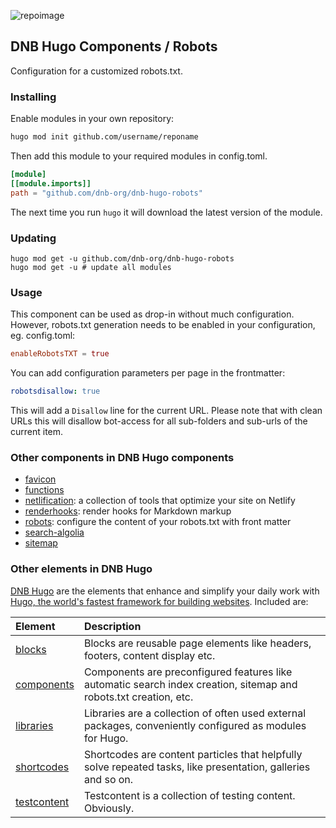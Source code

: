![repoimage](https://repository-images.githubusercontent.com/433661756/f396d7bc-8809-4c2a-96b8-2f7d15df5ef0)

## DNB Hugo Components / Robots

Configuration for a customized robots.txt.

### Installing

Enable modules in your own repository:

```bash
hugo mod init github.com/username/reponame
```

Then add this module to your required modules in config.toml.

```toml
[module]
[[module.imports]]
path = "github.com/dnb-org/dnb-hugo-robots"
```

The next time you run `hugo` it will download the latest version of the module.

### Updating

```shell
hugo mod get -u github.com/dnb-org/dnb-hugo-robots
hugo mod get -u # update all modules
```

### Usage

This component can be used as drop-in without much configuration. However, robots.txt generation needs to be enabled in your configuration, eg. config.toml:

```toml
enableRobotsTXT = true
```

You can add configuration parameters per page in the frontmatter:

```yaml
robotsdisallow: true
```

This will add a `Disallow` line for the current URL. Please note that with clean URLs this will disallow bot-access for all sub-folders and sub-urls of the current item.

### Other components in DNB Hugo components

- [favicon](https://github.com/dnb-org/components/tree/main/favicon)
- [functions](https://github.com/dnb-org/components/tree/main/functions)
- [netlification](https://github.com/dnb-org/components/tree/main/netlification): a collection of tools that optimize your site on Netlify
- [renderhooks](https://github.com/dnb-org/components/tree/main/renderhooks): render hooks for Markdown markup
- [robots](https://github.com/dnb-org/components/tree/main/robots): configure the content of your robots.txt with front matter
- [search-algolia](https://github.com/dnb-org/components/tree/main/search-algolia)
- [sitemap](https://github.com/dnb-org/components/tree/main/sitemap)

### Other elements in DNB Hugo

[DNB Hugo](https://github.com/dnb-org) are the elements that enhance and simplify your daily work with [Hugo, the world's fastest framework for building websites](https://gohugo.io/). Included are:

| Element                                               | Description                                                                                                       |
| :---------------------------------------------------- | :---------------------------------------------------------------------------------------------------------------- |
| [blocks](https://github.com/dnb-org/blocks)           | Blocks are reusable page elements like headers, footers, content display etc.                                     |
| [components](https://github.com/dnb-org/components)   | Components are preconfigured features like automatic search index creation, sitemap and robots.txt creation, etc. |
| [libraries](https://github.com/dnb-org/libraries)     | Libraries are a collection of often used external packages, conveniently configured as modules for Hugo.          |
| [shortcodes](https://github.com/dnb-org/shortcodes)   | Shortcodes are content particles that helpfully solve repeated tasks, like presentation, galleries and so on.     |
| [testcontent](https://github.com/dnb-org/testcontent) | Testcontent is a collection of testing content. Obviously.                                                        |
